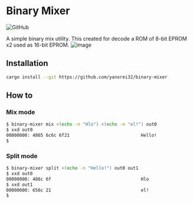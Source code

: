 # Binary Mixer

![GitHub](https://img.shields.io/github/license/yanorei32/binary-mixer)

A simple binary mix utility.
This created for decode a ROM of 8-bit EPROM x2 used as 16-bit EPROM.
![image](https://user-images.githubusercontent.com/11992915/231277446-857d2a66-cb5f-48b1-8412-73c365cbed13.png)

## Installation

```bash
cargo install --git https://github.com/yanorei32/binary-mixer
```

## How to

### Mix mode

```bash
$ binary-mixer mix <(echo -n "Hlo") <(echo -n "el!") out0
$ xxd out0
00000000: 4865 6c6c 6f21                           Hello!
$ 
```

### Split mode

```bash
$ binary-mixer split <(echo -n "Hello!") out0 out1
$ xxd out0
00000000: 486c 6f                                  Hlo
$ xxd out1
00000000: 656c 21                                  el!
$ 
```
